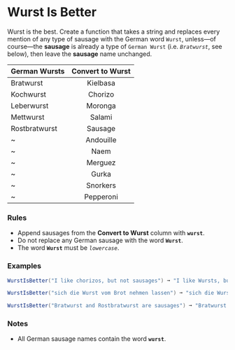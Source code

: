 # Wurst Is Better

Wurst is the best. Create a function that takes a string and replaces every mention of any type of sausage with the German word `Wurst`, unless—of course—the **sausage** is already a type of `German Wurst` (i.e. *`Bratwurst`*, see below), then leave the **sausage** name unchanged.

| German Wursts   |      Convert to Wurst      | 
|----------|:-------------:|
| Bratwurst |  Kielbasa | 
| Kochwurst |  Chorizo  |   
| Leberwurst| Moronga   |  
| Mettwurst| Salami   |  
| Rostbratwurst| Sausage  |  
| ~ | Andouille  |  
| ~ | Naem  |  
| ~ | Merguez  |  
| ~ | Gurka  |  
| ~ | Snorkers  |  
| ~ | Pepperoni  |  

### Rules
* Append sausages from the **Convert to Wurst** column with **`wurst`**.
* Do not replace any German sausage with the word **`Wurst`**.
* The word **`Wurst`** must be *`lowercase`*.

### Examples
```cs
WurstIsBetter("I like chorizos, but not sausages") ➞ "I like Wursts, but not Wursts"

WurstIsBetter("sich die Wurst vom Brot nehmen lassen") ➞ "sich die Wurst vom Brot nehmen lassen"

WurstIsBetter("Bratwurst and Rostbratwurst are sausages") ➞ "Bratwurst and Rostbratwurst are Wursts"
```
### Notes
* All German sausage names contain the word **`wurst`**.